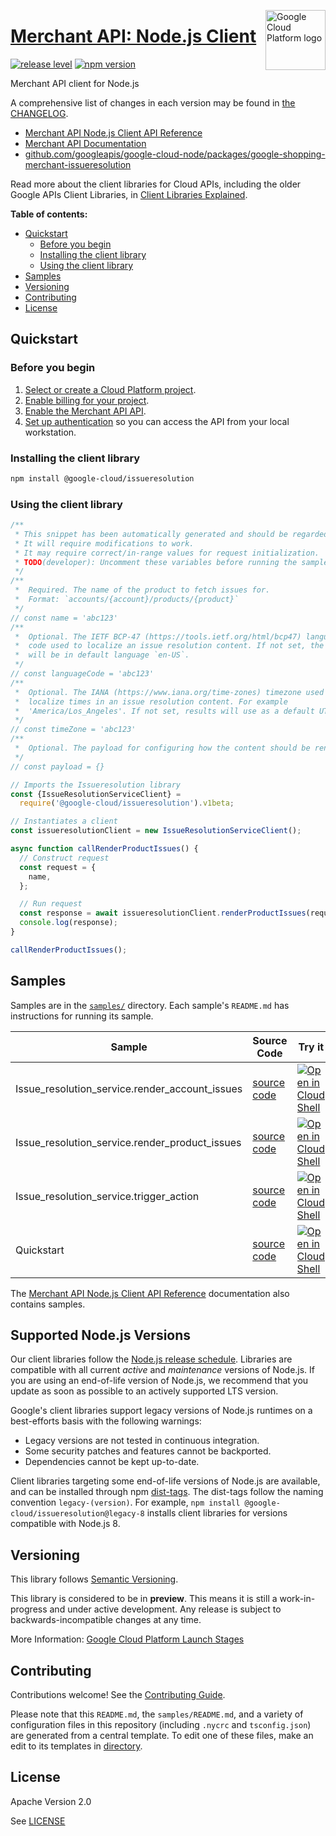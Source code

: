 [//]: # "This README.md file is auto-generated, all changes to this file will be lost."
[//]: # "To regenerate it, use `python -m synthtool`."
<img src="https://avatars2.githubusercontent.com/u/2810941?v=3&s=96" alt="Google Cloud Platform logo" title="Google Cloud Platform" align="right" height="96" width="96"/>

# [Merchant API: Node.js Client](https://github.com/googleapis/google-cloud-node/tree/main/packages/google-shopping-merchant-issueresolution)

[![release level](https://img.shields.io/badge/release%20level-preview-yellow.svg?style=flat)](https://cloud.google.com/terms/launch-stages)
[![npm version](https://img.shields.io/npm/v/@google-cloud/issueresolution.svg)](https://www.npmjs.org/package/@google-cloud/issueresolution)




Merchant API client for Node.js


A comprehensive list of changes in each version may be found in
[the CHANGELOG](https://github.com/googleapis/google-cloud-node/tree/main/packages/google-shopping-merchant-issueresolution/CHANGELOG.md).

* [Merchant API Node.js Client API Reference][client-docs]
* [Merchant API Documentation][product-docs]
* [github.com/googleapis/google-cloud-node/packages/google-shopping-merchant-issueresolution](https://github.com/googleapis/google-cloud-node/tree/main/packages/google-shopping-merchant-issueresolution)

Read more about the client libraries for Cloud APIs, including the older
Google APIs Client Libraries, in [Client Libraries Explained][explained].

[explained]: https://cloud.google.com/apis/docs/client-libraries-explained

**Table of contents:**


* [Quickstart](#quickstart)
  * [Before you begin](#before-you-begin)
  * [Installing the client library](#installing-the-client-library)
  * [Using the client library](#using-the-client-library)
* [Samples](#samples)
* [Versioning](#versioning)
* [Contributing](#contributing)
* [License](#license)

## Quickstart

### Before you begin

1.  [Select or create a Cloud Platform project][projects].
1.  [Enable billing for your project][billing].
1.  [Enable the Merchant API API][enable_api].
1.  [Set up authentication][auth] so you can access the
    API from your local workstation.

### Installing the client library

```bash
npm install @google-cloud/issueresolution
```


### Using the client library

```javascript
/**
 * This snippet has been automatically generated and should be regarded as a code template only.
 * It will require modifications to work.
 * It may require correct/in-range values for request initialization.
 * TODO(developer): Uncomment these variables before running the sample.
 */
/**
 *  Required. The name of the product to fetch issues for.
 *  Format: `accounts/{account}/products/{product}`
 */
// const name = 'abc123'
/**
 *  Optional. The IETF BCP-47 (https://tools.ietf.org/html/bcp47) language
 *  code used to localize an issue resolution content. If not set, the result
 *  will be in default language `en-US`.
 */
// const languageCode = 'abc123'
/**
 *  Optional. The IANA (https://www.iana.org/time-zones) timezone used to
 *  localize times in an issue resolution content. For example
 *  'America/Los_Angeles'. If not set, results will use as a default UTC.
 */
// const timeZone = 'abc123'
/**
 *  Optional. The payload for configuring how the content should be rendered.
 */
// const payload = {}

// Imports the Issueresolution library
const {IssueResolutionServiceClient} =
  require('@google-cloud/issueresolution').v1beta;

// Instantiates a client
const issueresolutionClient = new IssueResolutionServiceClient();

async function callRenderProductIssues() {
  // Construct request
  const request = {
    name,
  };

  // Run request
  const response = await issueresolutionClient.renderProductIssues(request);
  console.log(response);
}

callRenderProductIssues();

```



## Samples

Samples are in the [`samples/`](https://github.com/googleapis/google-cloud-node/tree/main/packages/google-shopping-merchant-issueresolution/samples) directory. Each sample's `README.md` has instructions for running its sample.

| Sample                      | Source Code                       | Try it |
| --------------------------- | --------------------------------- | ------ |
| Issue_resolution_service.render_account_issues | [source code](https://github.com/googleapis/google-cloud-node/blob/main/packages/google-shopping-merchant-issueresolution/samples/generated/v1beta/issue_resolution_service.render_account_issues.js) | [![Open in Cloud Shell][shell_img]](https://console.cloud.google.com/cloudshell/open?git_repo=https://github.com/googleapis/google-cloud-node&page=editor&open_in_editor=packages/google-shopping-merchant-issueresolution/samples/generated/v1beta/issue_resolution_service.render_account_issues.js,packages/google-shopping-merchant-issueresolution/samples/README.md) |
| Issue_resolution_service.render_product_issues | [source code](https://github.com/googleapis/google-cloud-node/blob/main/packages/google-shopping-merchant-issueresolution/samples/generated/v1beta/issue_resolution_service.render_product_issues.js) | [![Open in Cloud Shell][shell_img]](https://console.cloud.google.com/cloudshell/open?git_repo=https://github.com/googleapis/google-cloud-node&page=editor&open_in_editor=packages/google-shopping-merchant-issueresolution/samples/generated/v1beta/issue_resolution_service.render_product_issues.js,packages/google-shopping-merchant-issueresolution/samples/README.md) |
| Issue_resolution_service.trigger_action | [source code](https://github.com/googleapis/google-cloud-node/blob/main/packages/google-shopping-merchant-issueresolution/samples/generated/v1beta/issue_resolution_service.trigger_action.js) | [![Open in Cloud Shell][shell_img]](https://console.cloud.google.com/cloudshell/open?git_repo=https://github.com/googleapis/google-cloud-node&page=editor&open_in_editor=packages/google-shopping-merchant-issueresolution/samples/generated/v1beta/issue_resolution_service.trigger_action.js,packages/google-shopping-merchant-issueresolution/samples/README.md) |
| Quickstart | [source code](https://github.com/googleapis/google-cloud-node/blob/main/packages/google-shopping-merchant-issueresolution/samples/quickstart.js) | [![Open in Cloud Shell][shell_img]](https://console.cloud.google.com/cloudshell/open?git_repo=https://github.com/googleapis/google-cloud-node&page=editor&open_in_editor=packages/google-shopping-merchant-issueresolution/samples/quickstart.js,packages/google-shopping-merchant-issueresolution/samples/README.md) |



The [Merchant API Node.js Client API Reference][client-docs] documentation
also contains samples.

## Supported Node.js Versions

Our client libraries follow the [Node.js release schedule](https://github.com/nodejs/release#release-schedule).
Libraries are compatible with all current _active_ and _maintenance_ versions of
Node.js.
If you are using an end-of-life version of Node.js, we recommend that you update
as soon as possible to an actively supported LTS version.

Google's client libraries support legacy versions of Node.js runtimes on a
best-efforts basis with the following warnings:

* Legacy versions are not tested in continuous integration.
* Some security patches and features cannot be backported.
* Dependencies cannot be kept up-to-date.

Client libraries targeting some end-of-life versions of Node.js are available, and
can be installed through npm [dist-tags](https://docs.npmjs.com/cli/dist-tag).
The dist-tags follow the naming convention `legacy-(version)`.
For example, `npm install @google-cloud/issueresolution@legacy-8` installs client libraries
for versions compatible with Node.js 8.

## Versioning

This library follows [Semantic Versioning](http://semver.org/).







This library is considered to be in **preview**. This means it is still a
work-in-progress and under active development. Any release is subject to
backwards-incompatible changes at any time.


More Information: [Google Cloud Platform Launch Stages][launch_stages]

[launch_stages]: https://cloud.google.com/terms/launch-stages

## Contributing

Contributions welcome! See the [Contributing Guide](https://github.com/googleapis/google-cloud-node/blob/main/CONTRIBUTING.md).

Please note that this `README.md`, the `samples/README.md`,
and a variety of configuration files in this repository (including `.nycrc` and `tsconfig.json`)
are generated from a central template. To edit one of these files, make an edit
to its templates in
[directory](https://github.com/googleapis/synthtool).

## License

Apache Version 2.0

See [LICENSE](https://github.com/googleapis/google-cloud-node/blob/main/LICENSE)

[client-docs]: https://cloud.google.com/nodejs/docs/reference/merchantapi/latest
[product-docs]: https://developers.google.com/merchant/api
[shell_img]: https://gstatic.com/cloudssh/images/open-btn.png
[projects]: https://console.cloud.google.com/project
[billing]: https://support.google.com/cloud/answer/6293499#enable-billing
[enable_api]: https://console.cloud.google.com/flows/enableapi?apiid=merchantapi.googleapis.com
[auth]: https://cloud.google.com/docs/authentication/external/set-up-adc-local
